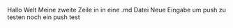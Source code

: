 Hallo Welt
Meine zweite Zeile in in eine .md Datei
Neue Eingabe um push zu testen
noch ein push test